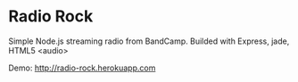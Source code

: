 Radio Rock
==========
Simple Node.js streaming radio from BandCamp.
Builded with Express, jade, HTML5 &lt;audio&gt;

Demo: http://radio-rock.herokuapp.com
